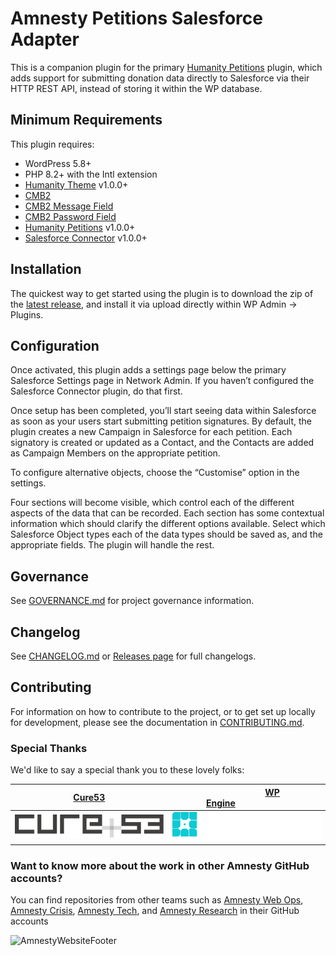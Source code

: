 # Amnesty Petitions Salesforce Adapter
This is a companion plugin for the primary [Humanity Petitions](https://github.com/amnestywebsite/humanity-petitions) plugin, which adds support for submitting donation data directly to Salesforce via their HTTP REST API, instead of storing it within the WP database.  

## Minimum Requirements
This plugin requires:  
- WordPress 5.8+  
- PHP 8.2+ with the Intl extension  
- [Humanity Theme](https://github.com/amnestywebsite/humanity-theme) v1.0.0+  
- [CMB2](https://github.com/CMB2/CMB2)
- [CMB2 Message Field](https://github.com/amnestywebsite/cmb2-message-field)
- [CMB2 Password Field](https://github.com/amnestywebsite/cmb2-password-field)
- [Humanity Petitions](https://github.com/amnestywebsite/humanity-petitions) v1.0.0+
- [Salesforce Connector](https://github.com/amnestywebsite/humanity-salesforce-connector) v1.0.0+  

## Installation
The quickest way to get started using the plugin is to download the zip of the [latest release](https://github.com/amnestywebsite/humanity-petitions-salesforce-adapter/releases/latest), and install it via upload directly within WP Admin -> Plugins.  

## Configuration
Once activated, this plugin adds a settings page below the primary Salesforce Settings page in Network Admin. If you haven’t configured the Salesforce Connector plugin, do that first.  

Once setup has been completed, you’ll start seeing data within Salesforce as soon as your users start submitting petition signatures. By default, the plugin creates a new Campaign in Salesforce for each petition. Each signatory is created or updated as a Contact, and the Contacts are added as Campaign Members on the appropriate petition.  

To configure alternative objects, choose the “Customise” option in the settings.  

Four sections will become visible, which control each of the different aspects of the data that can be recorded. Each section has some contextual information which should clarify the different options available. Select which Salesforce Object types each of the data types should be saved as, and the appropriate fields. The plugin will handle the rest.  

## Governance
See [GOVERNANCE.md](GOVERNANCE.md) for project governance information.  

## Changelog  
See [CHANGELOG.md](CHANGELOG.md) or [Releases page](https://github.com/amnestywebsite/humanity-petitions-salesforce-adapter/releases) for full changelogs.

## Contributing
For information on how to contribute to the project, or to get set up locally for development, please see the documentation in [CONTRIBUTING.md](CONTRIBUTING.md).  

### Special Thanks
We'd like to say a special thank you to these lovely folks:

| &nbsp;&nbsp;&nbsp;&nbsp;&nbsp;&nbsp;&nbsp;&nbsp;&nbsp;&nbsp;&nbsp;&nbsp;&nbsp;&nbsp;[Cure53](https://cure53.de)&nbsp;&nbsp;&nbsp;&nbsp;&nbsp;&nbsp;&nbsp;&nbsp;&nbsp;&nbsp;&nbsp;&nbsp;&nbsp;&nbsp; | &nbsp;&nbsp;&nbsp;&nbsp;&nbsp;&nbsp;&nbsp;&nbsp;&nbsp;&nbsp;&nbsp;&nbsp;&nbsp;&nbsp;&nbsp;&nbsp;&nbsp;&nbsp;&nbsp;&nbsp;&nbsp;&nbsp;[WP Engine](https://wpengine.com)&nbsp;&nbsp;&nbsp;&nbsp;&nbsp;&nbsp;&nbsp;&nbsp;&nbsp;&nbsp;&nbsp;&nbsp;&nbsp;&nbsp;&nbsp;&nbsp;&nbsp;&nbsp;&nbsp;&nbsp;&nbsp;&nbsp; |
| --- | --- |
| ![Cure53](./docs/static/cure_53_logo.svg) | ![WP Engine](./docs/static/wpengine_logo.svg) |


### Want to know more about the work in other Amnesty GitHub accounts?

You can find repositories from other teams such as [Amnesty Web Ops](https://github.com/amnestywebsite), [Amnesty Crisis](https://github.com/amnesty-crisis-evidence-lab), [Amnesty Tech](https://github.com/AmnestyTech), and [Amnesty Research](https://github.com/amnestyresearch/) in their GitHub accounts

![AmnestyWebsiteFooter](https://wordpresstheme.amnesty.org/wp-content/uploads/2024/02/footer.gif)
